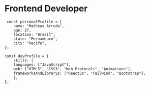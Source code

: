 <h1>Frontend Developer</h1> 

	 const personalProfile = { 
		name: "Matheus Arruda",
		age: 27,
		location: "Brazil",
		state: "Pernambuco",
		city: "Recife",
	};

>

	const devProfile = {
		skills: {
		languages: ["JavaScript"],	
		web: ["HTML5", "CSS3", "Web Protocols", "Animations"],	
		frameworksAndLibrarys: ["ReactJs", "Tailwind", "Bootstrap"],	
  		},
	};
